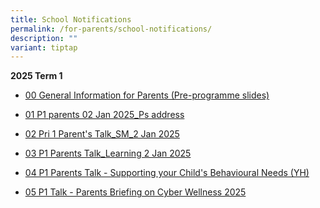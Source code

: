 ```yaml
---
title: School Notifications
permalink: /for-parents/school-notifications/
description: ""
variant: tiptap
---
```

<p><strong>2025 Term 1</strong>
</p>
<ul>
<li>
<p><a href="https://drive.google.com/file/d/1cRMCVDOCw-U-vKSZElcjMNjEYgC2o20y/view?usp=drive_link" rel="noopener nofollow" target="_blank">00 General Information for Parents (Pre-programme slides)</a>
</p>
</li>
<li>
<p><a href="https://drive.google.com/file/d/1qBgdHrL9KP0LsXEDFNs7rpBCACU5efhJ/view?usp=drive_link" rel="noopener nofollow" target="_blank">01 P1 parents 02 Jan 2025_Ps address</a>
</p>
</li>
<li>
<p><a href="https://drive.google.com/file/d/150mr-alxEp9Kffo-PJjeMtXVLlr1Saqd/view?usp=drive_link" rel="noopener nofollow" target="_blank">02 Pri 1 Parent's Talk_SM_2 Jan 2025</a>
</p>
</li>
<li>
<p><a href="https://drive.google.com/file/d/1H56mDTrd4cScRf8B58ohBBu7Oq0IaFLc/view?usp=drive_link" rel="noopener nofollow" target="_blank">03 P1 Parents Talk_Learning 2 Jan 2025</a>
</p>
</li>
<li>
<p><a href="https://drive.google.com/file/d/1IgEo2LV03HYeJTqFe9Ma11ZUku2YKjuM/view?usp=drive_link" rel="noopener nofollow" target="_blank">04 P1 Parents Talk - Supporting your Child's Behavioural Needs (YH)</a>
</p>
</li>
<li>
<p><a href="https://drive.google.com/file/d/1-Qj2KJj4ZKnNS9GgIUuzym2Yu3EF1GGC/view?usp=drive_link" rel="noopener nofollow" target="_blank">05 P1 Talk - Parents Briefing on Cyber Wellness 2025</a>
</p>
</li>
</ul>
<p></p>